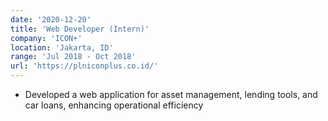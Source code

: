```yaml
---
date: '2020-12-20'
title: 'Web Developer (Intern)'
company: 'ICON+'
location: 'Jakarta, ID'
range: 'Jul 2018 - Oct 2018'
url: 'https://plniconplus.co.id/'
---
```


- Developed a web application for asset management, lending tools, and car loans, enhancing operational efficiency
